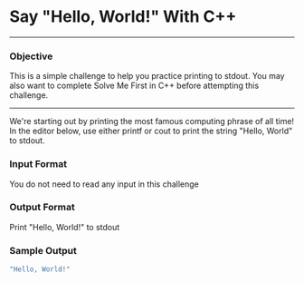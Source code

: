 # Say "Hello, World!" With C++

---
### Objective

This is a simple challenge to help you practice printing to stdout. You may also want to complete Solve Me First in C++ before attempting this challenge.

---

We're starting out by printing the most famous computing phrase of all time! In the editor below, use either printf or cout to print the string "Hello, World" to stdout.

### Input Format
You do not need to read any input in this challenge

### Output Format
Print "Hello, World!" to stdout

### Sample Output
```C++
"Hello, World!"
```
